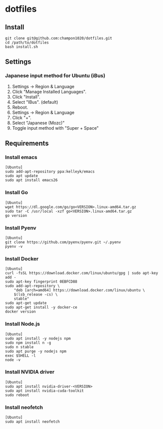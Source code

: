# dotfiles

## Install
```
git clone git@github.com:champon1020/dotfiles.git
cd /path/to/dotfiles
bash install.sh
```

## Settings
### Japanese input method for Ubuntu (iBus)
1. Settings -> Region & Language
2. Click "Manage Installed Languages".
3. Click "Install".
4. Select "IBus". (default)
5. Reboot.
6. Settings -> Region & Language
7. Click "+".
8. Select "Japanese (Mozc)"
9. Toggle input method with "Super + Space"

## Requirements
### Install emacs
```
[Ubuntu]
sudo add-apt-repository ppa:kelleyk/emacs
sudo apt update
sudo apt install emacs26
```

### Install Go
```
[Ubuntu]
wget https://dl.google.com/go/go<VERSION>.linux-amd64.tar.gz
sudo tar -C /usr/local -xzf go<VERSION>.linux-amd64.tar.gz
go version
```

### Install Pyenv
```
[Ubuntu]
git clone https://github.com/pyenv/pyenv.git ~/.pyenv
pyenv -v 
```

### Install Docker
```
[Ubuntu]
curl -fsSL https://download.docker.com/linux/ubuntu/gpg | sudo apt-key add -
sudo apt-key fingerprint 0EBFCD88
sudo add-apt-repository \
    "deb [arch=amd64] https://download.docker.com/linux/ubuntu \
    $(lsb_release -cs) \
    stable"
sudo apt-get update
sudo apt-get install -y docker-ce
docker version
```

### Install Node.js
```
[Ubuntu]
sudo apt install -y nodejs npm
sudo npm install n -g
sudo n stable
sudo apt purge -y nodejs npm
exec $SHELL -l
node -v
```

### Install NVIDIA driver
```
[Ubuntu]
sudo apt install nvidia-driver-<VERSION>
sudo apt install nvidia-cuda-toolkit
sudo reboot
```

### Install neofetch
```
[Ubuntu]
sudo apt install neofetch
```
